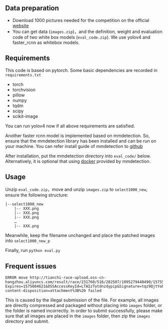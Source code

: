 ## Data preparation

- Download 1000 pictures needed for the competition on the official [website](https://tianchi.aliyun.com/competition/entrance/531806/information)
- You can get data (`images.zip`)，and the definition, weight and evaluation code of two white box models (`eval_code.zip`). We use yolov4 and faster_rcnn as whitebox models.

  

## Requirements

This code is based on pytorch. Some basic dependencies are recorded in `requirements.txt`

- torch
- torchvision
- pillow
- numpy
- tqdm
- scipy
- scikit-image
 
You can run yolov4 now if all above requirements are satisfied.

Another faster rcnn model is implemented based on mmdetection. So, ensure that the mmdetection library has been installed and can be run on your machine. You can refer install guide of mmdetection to [github](https://github.com/open-mmlab/mmdetection/blob/master/docs/install.md)

After installation, put the mmdetection directory into `eval_code/` below. Alternatively, it is optional that using [docker](https://github.com/open-mmlab/mmdetection/blob/master/docker/Dockerfile) provided by mmdetection.

## Usage

Unzip `eval_code.zip`，move and unzip `images.zip` to `select1000_new`, ensure the following structure:

```
|--select1000_new
    |-- XXX.png
    |-- XXX.png
    |-- XXX.png
    …
    |-- XXX.png
```

Meanwhile, keep the filename unchanged and place the patched images into `select1000_new_p` 

Finally, run `python eval.py`

## Frequent issues

```
ERROR move http://tianchi-race-upload.oss-cn- hangzhou.aliyuncs.com/result/race/231760/516/282507/1095279440490/1575518156673_images.zip? Expires=1575604621&OSSAccessKeyId=LTAIzTotdnzdypip&Signature=tqz9QjtYoPG85lIhlGz43A3VrRw%3D&response- content-disposition=attachment%3B%20 failed
```
This is caused by the illegal submission of the file. For example, all images are directly compressed and packaged without placing into `images` folder, or the folder is named incorrectly. In order to submit successfully, please make sure that all images are placed in the `images` folder, then zip the `images` directory and submit.